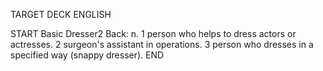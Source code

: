 TARGET DECK
ENGLISH

START
Basic
Dresser2
Back: n. 1 person who helps to dress actors or actresses. 2 surgeon's assistant in operations. 3 person who dresses in a specified way (snappy dresser).
END
